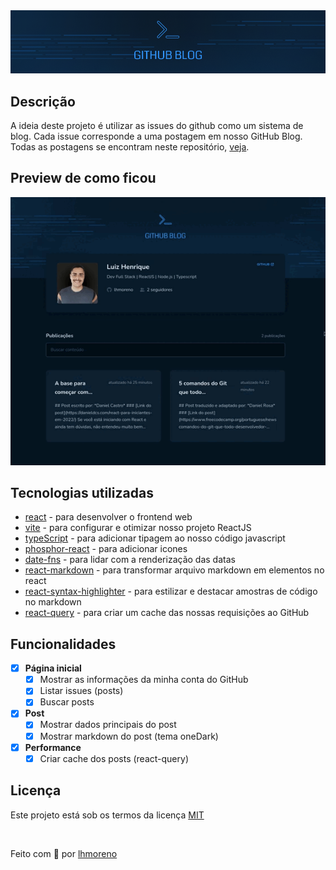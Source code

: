 <div align="center">
  <img src=".github/cover.png" alt="Logo mostrando o nome do app GitHub Blog" />
</div>

## Descrição

A ideia deste projeto é utilizar as issues do github como um sistema de blog. Cada issue corresponde a uma postagem em nosso GitHub Blog. Todas as postagens se encontram neste repositório, [veja](https://github.com/lhmoreno/github-blog/issues).

## Preview de como ficou

<div align="center">
  <img width="800px" src=".github/preview.gif" alt="Uma amostra do funcionamento do app" />
</div>

## Tecnologias utilizadas

- [react](https://github.com/facebook/react) - para desenvolver o frontend web
- [vite](https://github.com/vitejs/vite) - para configurar e otimizar nosso projeto ReactJS
- [typeScript](https://github.com/microsoft/TypeScript) - para adicionar tipagem ao nosso código javascript
- [phosphor-react](https://github.com/phosphor-icons/react) - para adicionar icones
- [date-fns](https://github.com/date-fns/date-fns) - para lidar com a renderização das datas
- [react-markdown](https://github.com/remarkjs/react-markdown) - para transformar arquivo markdown em elementos no react
- [react-syntax-highlighter](https://github.com/react-syntax-highlighter/react-syntax-highlighter) - para estilizar e destacar amostras de código no markdown
- [react-query](https://github.com/TanStack/query) - para criar um cache das nossas requisições ao GitHub

## Funcionalidades

- [x] **Página inicial**
  - [x] Mostrar as informações da minha conta do GitHub
  - [x] Listar issues (posts)
  - [x] Buscar posts 
- [x] **Post**
  - [x] Mostrar dados principais do post
  - [x] Mostrar markdown do post (tema oneDark)
- [x] **Performance**
  - [x] Criar cache dos posts (react-query)

## Licença

Este projeto está sob os termos da licença [MIT](license)

<br />

Feito com 💙 por [lhmoreno](https://github.com/lhmoreno)
